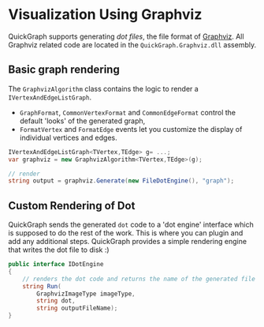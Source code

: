 # Visualization Using Graphviz

QuickGraph supports generating _dot files_, the file format of [Graphviz](Graphviz). All Graphviz related code are located in the `QuickGraph.Graphviz.dll` assembly.

## Basic graph rendering

The `GraphvizAlgorithm` class contains the logic to render a `IVertexAndEdgeListGraph`.

* `GraphFormat`, `CommonVertexFormat` and `CommonEdgeFormat` control the default 'looks' of the generated graph,
* `FormatVertex` and `FormatEdge` events let you customize the display of individual vertices and edges.

```csharp
IVertexAndEdgeListGraph<TVertex,TEdge> g= ...;
var graphviz = new GraphvizAlgorithm<TVertex,TEdge>(g);

// render
string output = graphviz.Generate(new FileDotEngine(), "graph");
```

## Custom Rendering of Dot

QuickGraph sends the generated `dot` code to a 'dot engine' interface which is supposed to do the rest of the work. This is where you can plugin and add any additional steps. QuickGraph provides a simple rendering engine that writes the dot file to disk :)

```csharp
public interface IDotEngine
{
    // renders the dot code and returns the name of the generated file
    string Run(
        GraphvizImageType imageType,
        string dot,
        string outputFileName);
}
```